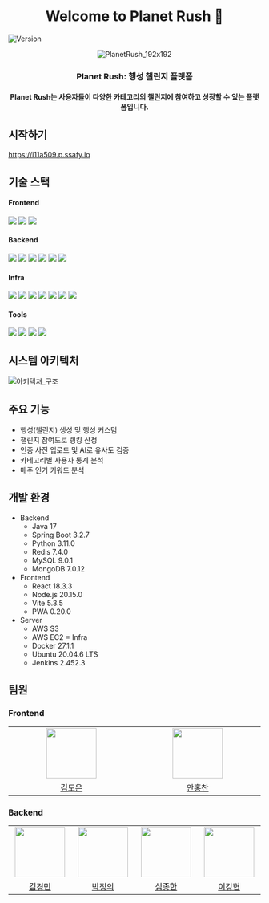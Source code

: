 <h1 align="center">Welcome to Planet Rush 👋</h1>
<p>
  <img alt="Version" src="https://img.shields.io/badge/version-2.1.0-blue.svg?cacheSeconds=2592000" />
</p>

<div align="center">
  
![PlanetRush_192x192](https://github.com/user-attachments/assets/3dc0b2e4-20c4-49a1-b0b3-bb207dd20f37)

### Planet Rush: 행성 챌린지 플랫폼

<h4>Planet Rush는 사용자들이 다양한 카테고리의 챌린지에 참여하고 성장할 수 있는 플랫폼입니다.</h4>
</div>

## 시작하기

https://i11a509.p.ssafy.io

## 기술 스택

  #### Frontend
  <p>
    <img src="https://img.shields.io/badge/-React-61DAFB?style=flat-square&logo=React&logoColor=black"/>
    <img src="https://img.shields.io/static/v1?style=flat-square&message=PWA&color=5A0FC8&logo=PWA&logoColor=FFFFFF&label="/>
    <img src="https://img.shields.io/badge/node.js-339933?style=flat-square&logo=Node.js&logoColor=white"/>
  </p>

  #### Backend
  <p>
    <img src="https://img.shields.io/badge/-SpringBoot-6DB33F?style=flat-square&logo=Spring&logoColor=white"/>
    <img src="https://img.shields.io/badge/Spring_data_jpa-6DB33F?style=flat-square&logo=Spring&logoColor=white"/>
    <img src="https://img.shields.io/badge/-Flask-000000?style=flat-square&logo=flask&logoColor=white"/>
    <img src="https://img.shields.io/badge/-MySQL-4479A1?style=flat-square&logo=MySQL&logoColor=white"/>
    <img src="https://img.shields.io/badge/-Redis-DC382D?style=flat-square&logo=Redis&logoColor=white"/>
    <img src="https://img.shields.io/badge/-MongoDB-13aa52?style=flat-square&logo=mongodb&logoColor=white"/>
  </p>
  
  #### Infra
  <p>
    <img src="https://img.shields.io/badge/-Docker-2496ED?style=flat-square&logo=Docker&logoColor=white"/>
    <img src="https://img.shields.io/badge/-Jenkins-D24939?style=flat-square&logo=Jenkins&logoColor=white"/>
    <img src="https://img.shields.io/badge/-AWS-232F3E?style=flat-square&logo=amazon-aws&logoColor=white"/>
    <img src="https://img.shields.io/badge/-Nginx-269539?style=flat-square&logo=Nginx&logoColor=white"/>
    <img src="https://img.shields.io/badge/Ubuntu-E95420?style=flat-square&logo=Ubuntu&logoColor=white"/>
    <img src="https://img.shields.io/badge/AWS_S3-569A31?logo=amazons3&logoColor=fff&style=flat-square"/>
    <img src="https://img.shields.io/badge/Gunicorn-499848?style=flat-square&logo=Gunicorn&logoColor=white">
  </p>

  #### Tools
  <p>
    <img src="https://img.shields.io/badge/Jira-0052CC?style=flat-square&logo=Jira&logoColor=white"/>
    <img src="https://img.shields.io/badge/-Swagger-%23Clojure?style=flat-square&logo=swagger&logoColor=white"/>
    <img src="https://img.shields.io/badge/Figma-F24E1E?style=flat-square&logo=figma&logoColor=white"/>
    <img src="https://img.shields.io/badge/git-%23F05033.svg?style=flat-square&logo=git&logoColor=white"/>
  </p>


## 시스템 아키텍처

![아키텍처_구조](https://github.com/user-attachments/assets/8a2d1be6-a9db-4f0f-b9ae-aeddb4862058)

## 주요 기능

- 행성(챌린지) 생성 및 행성 커스텀
- 챌린지 참여도로 랭킹 산정
- 인증 사진 업로드 및 AI로 유사도 검증
- 카테고리별 사용자 통계 분석
- 매주 인기 키워드 분석

## 개발 환경

- Backend
  - Java 17
  - Spring Boot 3.2.7
  - Python 3.11.0
  - Redis 7.4.0
  - MySQL 9.0.1
  - MongoDB 7.0.12
- Frontend
  - React 18.3.3
  - Node.js 20.15.0
  - Vite 5.3.5
  - PWA 0.20.0
- Server
  - AWS S3
  - AWS EC2
= Infra
  - Docker 27.1.1
  - Ubuntu 20.04.6 LTS
  - Jenkins 2.452.3

## 팀원

### Frontend

<table>
  <tbody>
    <tr>
      <td align="center" valign="top" width="5%"><a href="https://github.com/ide05484"><img src="https://avatars.githubusercontent.com/u/158231909?v=4" width="100" height="100"/></a></td>
      <td align="center" valign="top" width="5%"><a href="https://github.com/AhnHongchan"><img src="https://avatars.githubusercontent.com/u/156401196?s=100&v=4" width="100" height="100"/></a></td>
    </tr>
    <tr>
        <td align="center"><a href="https://github.com/ide05484" title="Closed Pull Requests">김도은</a></td>
        <td align="center"><a href="https://github.com/AhnHongchan" title="Closed Pull Requests">안홍찬</a></td>
    </tr>
  </tbody>
</table>

### Backend

<table>
  <tbody>
    <tr>
      <td align="center" valign="top" width="5%"><a href="https://github.com/gyungmean"><img src="https://avatars.githubusercontent.com/u/70059000?v=4" width="100" height="100"/></a></td>
      <td align="center" valign="top" width="5%"><a href="https://github.com/justice-7"><img src="https://avatars.githubusercontent.com/u/81703684?s=100&v=4" width="100" height="100"/></a></td>
      <td align="center" valign="top" width="5%"><a href="https://github.com/simhani1"><img src="https://avatars.githubusercontent.com/u/48800281?v=4" width="100" height="100"/></a></td>
      <td align="center" valign="top" width="5%"><a href="https://github.com/kkanghyuny"><img src="https://avatars.githubusercontent.com/u/130138811?s=100&v=4" width="100" height="100"/></a></td>
    </tr>
    <tr>
        <td align="center"><a href="https://github.com/gyungmean" title="Closed Pull Requests">김경민</a></td>
        <td align="center"><a href="https://github.com/justice-7" title="Closed Pull Requests">박정의</a></td>
        <td align="center"><a href="https://github.com/simhani1" title="Closed Pull Requests">심종한</a></td>
        <td align="center"><a href="https://github.com/kkanghyuny" title="Closed Pull Requests">이강현</a></td>
    </tr>
  </tbody>
</table>

